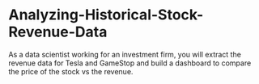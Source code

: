 # Analyzing-Historical-Stock-Revenue-Data

As a data scientist working for an investment firm, you will extract the revenue data for Tesla and GameStop and build a dashboard to compare the price of the stock vs the revenue.
